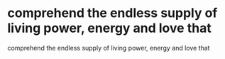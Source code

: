 # comprehend the endless supply of living power, energy and love that

comprehend the endless supply of living power, energy and love that